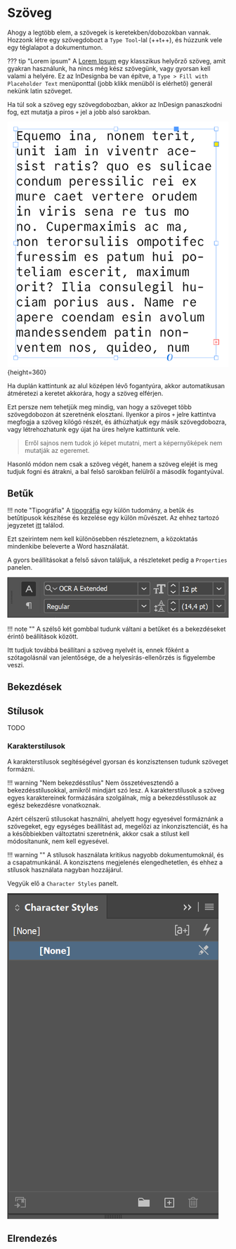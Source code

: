 # Szöveg

<!-- TODO: szövegkeret beállítások, belső margók -->

Ahogy a legtöbb elem, a szövegek is keretekben/dobozokban vannak.
Hozzonk létre egy szövegdobozt a `Type Tool`-lal (++t++), és húzzunk vele egy téglalapot a dokumentumon.

??? tip "Lorem ipsum"
    A [Lorem Ipsum](https://en.wikipedia.org/wiki/Lorem_ipsum) egy klasszikus helyőrző szöveg, amit gyakran használunk, ha nincs még kész szövegünk, vagy gyorsan kell valami a helyére.
    Ez az InDesignba be van építve, a `Type > Fill with Placeholder Text`  menüponttal (jobb klikk menüből is elérhető) generál nekünk latin szöveget.

Ha túl sok a szöveg egy szövegdobozban, akkor az InDesign panaszkodni fog, ezt mutatja a piros `+` jel a jobb alsó sarokban.

![](img/text_overflow.png){height=360}

Ha duplán kattintunk az alul középen lévő fogantyúra, akkor automatikusan átméretezi a keretet akkorára, hogy a szöveg elférjen.

Ezt persze nem tehetjük meg mindig, van hogy a szöveget több szövegdobozon át szeretnénk elosztani. Ilyenkor a piros `+` jelre kattintva megfogja a szöveg kilógó részét, és áthúzhatjuk egy másik szövegdobozra, vagy létrehozhatunk egy újat ha üres helyre kattintunk vele.

> Erről sajnos nem tudok jó képet mutatni, mert a képernyőképek nem mutatják az egeremet.

Hasonló módon nem csak a szöveg végét, hanem a szöveg elejét is meg tudjuk fogni és átrakni, a bal felső sarokban felülről a második fogantyúval.

<!-- TODO: cukorka: shift klikkel van auto text threading -->

## Betűk

!!! note "Tipográfia"
    A [tipográfia](https://hu.wikipedia.org/wiki/Tipogr%C3%A1fia) egy külön tudomány, a betűk és betűtípusok készítése és kezelése egy külön művészet. 
    Az ehhez tartozó jegyzetet [itt](typography.md) találod.

Ezt szeirintem nem kell különösebben részleteznem, a közoktatás mindenkibe beleverte a Word használatát.

A gyors beállításokat a felső sávon találjuk, a részleteket pedig a `Properties` panelen.

![](img/text_character_bar.png)

!!! note ""
    A szélső két gombbal tudunk váltani a betűket és a bekezdéseket érintő beállítások között.

Itt tudjuk továbbá beállítani a szöveg nyelvét is, ennek főként a szótagolásnál van jelentősége, de a helyesírás-ellenőrzés is figyelembe veszi.

## Bekezdések

<!-- TODO: paragraph styles -->

## Stílusok

TODO

### Karakterstílusok

A karakterstílusok segítéségével gyorsan és konzisztensen tudunk szöveget formázni. 

!!! warning "Nem bekezdésstílus"
    Nem összetévesztendő a bekezdésstílusokkal, amikről mindjárt szó lesz.
    A karakterstílusok a szöveg egyes karaktereinek formázására szolgálnak, míg a bekezdésstílusok az egész bekezdésre vonatkoznak.

Azért célszerű stílusokat használni, ahelyett hogy egyesével formáznánk a szövegeket, egy egységes beállítást ad, megelőzi az inkonzisztenciát, és ha a későbbiekben változtatni szeretnénk, akkor csak a stílust kell módosítanunk, nem kell egyesével. 

!!! warning ""
    A stílusok használata kritikus nagyobb dokumentumoknál, és a csapatmunkánál. A konzisztens megjelenés elengedhetetlen, és ehhez a stílusok használata nagyban hozzájárul.


Vegyük elő a `Character Styles` panelt.

![](img/text_character_styles_panel.png)

<!-- TODO -->

## Elrendezés

<!-- 
TODO:
csíkok/sorhoz igazítás (baseline grid, align to grid)
hasábok, magók
text frame options
keep options
-->